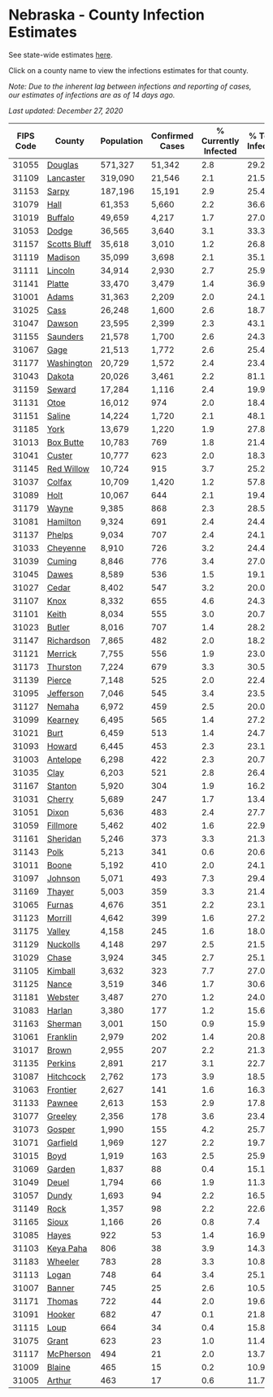 # Nebraska - County Infection Estimates

See state-wide estimates [here](/infections/us-ne).

Click on a county name to view the infections estimates for that county.

*Note: Due to the inherent lag between infections and reporting of cases, our estimates of infections are as of 14 days ago.*

*Last updated: December 27, 2020*

|   FIPS Code |                       County |   Population |   Confirmed Cases |   % Currently Infected |   % Total Infected |
|-------------|------------------------------|--------------|-------------------|------------------------|--------------------|
|       31055 |           [Douglas](douglas) |      571,327 |            51,342 |                    2.8 |               29.2 |
|       31109 |       [Lancaster](lancaster) |      319,090 |            21,546 |                    2.1 |               21.5 |
|       31153 |               [Sarpy](sarpy) |      187,196 |            15,191 |                    2.9 |               25.4 |
|       31079 |                 [Hall](hall) |       61,353 |             5,660 |                    2.2 |               36.6 |
|       31019 |           [Buffalo](buffalo) |       49,659 |             4,217 |                    1.7 |               27.0 |
|       31053 |               [Dodge](dodge) |       36,565 |             3,640 |                    3.1 |               33.3 |
|       31157 | [Scotts Bluff](scotts-bluff) |       35,618 |             3,010 |                    1.2 |               26.8 |
|       31119 |           [Madison](madison) |       35,099 |             3,698 |                    2.1 |               35.1 |
|       31111 |           [Lincoln](lincoln) |       34,914 |             2,930 |                    2.7 |               25.9 |
|       31141 |             [Platte](platte) |       33,470 |             3,479 |                    1.4 |               36.9 |
|       31001 |               [Adams](adams) |       31,363 |             2,209 |                    2.0 |               24.1 |
|       31025 |                 [Cass](cass) |       26,248 |             1,600 |                    2.6 |               18.7 |
|       31047 |             [Dawson](dawson) |       23,595 |             2,399 |                    2.3 |               43.1 |
|       31155 |         [Saunders](saunders) |       21,578 |             1,700 |                    2.6 |               24.3 |
|       31067 |                 [Gage](gage) |       21,513 |             1,772 |                    2.6 |               25.4 |
|       31177 |     [Washington](washington) |       20,729 |             1,572 |                    2.4 |               23.4 |
|       31043 |             [Dakota](dakota) |       20,026 |             3,461 |                    2.2 |               81.1 |
|       31159 |             [Seward](seward) |       17,284 |             1,116 |                    2.4 |               19.9 |
|       31131 |                 [Otoe](otoe) |       16,012 |               974 |                    2.0 |               18.4 |
|       31151 |             [Saline](saline) |       14,224 |             1,720 |                    2.1 |               48.1 |
|       31185 |                 [York](york) |       13,679 |             1,220 |                    1.9 |               27.8 |
|       31013 |       [Box Butte](box-butte) |       10,783 |               769 |                    1.8 |               21.4 |
|       31041 |             [Custer](custer) |       10,777 |               623 |                    2.0 |               18.3 |
|       31145 |     [Red Willow](red-willow) |       10,724 |               915 |                    3.7 |               25.2 |
|       31037 |             [Colfax](colfax) |       10,709 |             1,420 |                    1.2 |               57.8 |
|       31089 |                 [Holt](holt) |       10,067 |               644 |                    2.1 |               19.4 |
|       31179 |               [Wayne](wayne) |        9,385 |               868 |                    2.3 |               28.5 |
|       31081 |         [Hamilton](hamilton) |        9,324 |               691 |                    2.4 |               24.4 |
|       31137 |             [Phelps](phelps) |        9,034 |               707 |                    2.4 |               24.1 |
|       31033 |         [Cheyenne](cheyenne) |        8,910 |               726 |                    3.2 |               24.4 |
|       31039 |             [Cuming](cuming) |        8,846 |               776 |                    3.4 |               27.0 |
|       31045 |               [Dawes](dawes) |        8,589 |               536 |                    1.5 |               19.1 |
|       31027 |               [Cedar](cedar) |        8,402 |               547 |                    3.2 |               20.0 |
|       31107 |                 [Knox](knox) |        8,332 |               655 |                    4.6 |               24.3 |
|       31101 |               [Keith](keith) |        8,034 |               555 |                    3.0 |               20.7 |
|       31023 |             [Butler](butler) |        8,016 |               707 |                    1.4 |               28.2 |
|       31147 |     [Richardson](richardson) |        7,865 |               482 |                    2.0 |               18.2 |
|       31121 |           [Merrick](merrick) |        7,755 |               556 |                    1.9 |               23.0 |
|       31173 |         [Thurston](thurston) |        7,224 |               679 |                    3.3 |               30.5 |
|       31139 |             [Pierce](pierce) |        7,148 |               525 |                    2.0 |               22.4 |
|       31095 |       [Jefferson](jefferson) |        7,046 |               545 |                    3.4 |               23.5 |
|       31127 |             [Nemaha](nemaha) |        6,972 |               459 |                    2.5 |               20.0 |
|       31099 |           [Kearney](kearney) |        6,495 |               565 |                    1.4 |               27.2 |
|       31021 |                 [Burt](burt) |        6,459 |               513 |                    1.4 |               24.7 |
|       31093 |             [Howard](howard) |        6,445 |               453 |                    2.3 |               23.1 |
|       31003 |         [Antelope](antelope) |        6,298 |               422 |                    2.3 |               20.7 |
|       31035 |                 [Clay](clay) |        6,203 |               521 |                    2.8 |               26.4 |
|       31167 |           [Stanton](stanton) |        5,920 |               304 |                    1.9 |               16.2 |
|       31031 |             [Cherry](cherry) |        5,689 |               247 |                    1.7 |               13.4 |
|       31051 |               [Dixon](dixon) |        5,636 |               483 |                    2.4 |               27.7 |
|       31059 |         [Fillmore](fillmore) |        5,462 |               402 |                    1.6 |               22.9 |
|       31161 |         [Sheridan](sheridan) |        5,246 |               373 |                    3.3 |               21.3 |
|       31143 |                 [Polk](polk) |        5,213 |               341 |                    0.6 |               20.6 |
|       31011 |               [Boone](boone) |        5,192 |               410 |                    2.0 |               24.1 |
|       31097 |           [Johnson](johnson) |        5,071 |               493 |                    7.3 |               29.4 |
|       31169 |             [Thayer](thayer) |        5,003 |               359 |                    3.3 |               21.4 |
|       31065 |             [Furnas](furnas) |        4,676 |               351 |                    2.2 |               23.1 |
|       31123 |           [Morrill](morrill) |        4,642 |               399 |                    1.6 |               27.2 |
|       31175 |             [Valley](valley) |        4,158 |               245 |                    1.6 |               18.0 |
|       31129 |         [Nuckolls](nuckolls) |        4,148 |               297 |                    2.5 |               21.5 |
|       31029 |               [Chase](chase) |        3,924 |               345 |                    2.7 |               25.1 |
|       31105 |           [Kimball](kimball) |        3,632 |               323 |                    7.7 |               27.0 |
|       31125 |               [Nance](nance) |        3,519 |               346 |                    1.7 |               30.6 |
|       31181 |           [Webster](webster) |        3,487 |               270 |                    1.2 |               24.0 |
|       31083 |             [Harlan](harlan) |        3,380 |               177 |                    1.2 |               15.6 |
|       31163 |           [Sherman](sherman) |        3,001 |               150 |                    0.9 |               15.9 |
|       31061 |         [Franklin](franklin) |        2,979 |               202 |                    1.4 |               20.8 |
|       31017 |               [Brown](brown) |        2,955 |               207 |                    2.2 |               21.3 |
|       31135 |           [Perkins](perkins) |        2,891 |               217 |                    3.1 |               22.7 |
|       31087 |       [Hitchcock](hitchcock) |        2,762 |               173 |                    3.9 |               18.5 |
|       31063 |         [Frontier](frontier) |        2,627 |               141 |                    1.6 |               16.3 |
|       31133 |             [Pawnee](pawnee) |        2,613 |               153 |                    2.9 |               17.8 |
|       31077 |           [Greeley](greeley) |        2,356 |               178 |                    3.6 |               23.4 |
|       31073 |             [Gosper](gosper) |        1,990 |               155 |                    4.2 |               25.7 |
|       31071 |         [Garfield](garfield) |        1,969 |               127 |                    2.2 |               19.7 |
|       31015 |                 [Boyd](boyd) |        1,919 |               163 |                    2.5 |               25.9 |
|       31069 |             [Garden](garden) |        1,837 |                88 |                    0.4 |               15.1 |
|       31049 |               [Deuel](deuel) |        1,794 |                66 |                    1.9 |               11.3 |
|       31057 |               [Dundy](dundy) |        1,693 |                94 |                    2.2 |               16.5 |
|       31149 |                 [Rock](rock) |        1,357 |                98 |                    2.2 |               22.6 |
|       31165 |               [Sioux](sioux) |        1,166 |                26 |                    0.8 |                7.4 |
|       31085 |               [Hayes](hayes) |          922 |                53 |                    1.4 |               16.9 |
|       31103 |       [Keya Paha](keya-paha) |          806 |                38 |                    3.9 |               14.3 |
|       31183 |           [Wheeler](wheeler) |          783 |                28 |                    3.3 |               10.8 |
|       31113 |               [Logan](logan) |          748 |                64 |                    3.4 |               25.1 |
|       31007 |             [Banner](banner) |          745 |                25 |                    2.6 |               10.5 |
|       31171 |             [Thomas](thomas) |          722 |                44 |                    2.0 |               19.6 |
|       31091 |             [Hooker](hooker) |          682 |                47 |                    0.1 |               21.8 |
|       31115 |                 [Loup](loup) |          664 |                34 |                    0.4 |               15.8 |
|       31075 |               [Grant](grant) |          623 |                23 |                    1.0 |               11.4 |
|       31117 |       [McPherson](mcpherson) |          494 |                21 |                    2.0 |               13.7 |
|       31009 |             [Blaine](blaine) |          465 |                15 |                    0.2 |               10.9 |
|       31005 |             [Arthur](arthur) |          463 |                17 |                    0.6 |               11.7 |